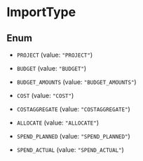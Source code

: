 
# ImportType

## Enum


* `PROJECT` (value: `"PROJECT"`)

* `BUDGET` (value: `"BUDGET"`)

* `BUDGET_AMOUNTS` (value: `"BUDGET_AMOUNTS"`)

* `COST` (value: `"COST"`)

* `COSTAGGREGATE` (value: `"COSTAGGREGATE"`)

* `ALLOCATE` (value: `"ALLOCATE"`)

* `SPEND_PLANNED` (value: `"SPEND_PLANNED"`)

* `SPEND_ACTUAL` (value: `"SPEND_ACTUAL"`)



